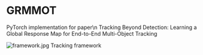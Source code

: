 # GRMMOT
PyTorch implementation for paper\n
Tracking Beyond Detection: Learning a Global Response Map for End-to-End Multi-Object Tracking

![framework.jpg](https://i.loli.net/2021/04/25/1eNEhCzwIHRuZAk.jpg)
                       Tracking framework
